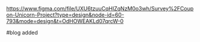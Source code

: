 https://www.figma.com/file/UXU6tzuuCqHIZqNzM0o3wh/Survey%2FCoupon-Unicorn-Project?type=design&node-id=60-793&mode=design&t=OdHOWEAKLd07qrcW-0

#blog added 